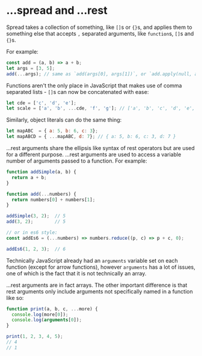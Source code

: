 # ...spread and ...rest

Spread takes a collection of something, like `[]`s or `{}`s, and applies them to
something else that accepts `,` separated arguments, like `function`s, `[]`s
and `{}`s.

For example:

```js
const add = (a, b) => a + b;
let args = [3, 5];
add(...args); // same as `add(args[0], args[1])`, or `add.apply(null, args)`
```

Functions aren't the only place in JavaScript that makes use of comma separated
lists - `[]`s can now be concatenated with ease:

```js
let cde = ['c', 'd', 'e'];
let scale = ['a', 'b', ...cde, 'f', 'g']; // ['a', 'b', 'c', 'd', 'e', 'f', 'g']
```

Similarly, object literals can do the same thing:

```js
let mapABC  = { a: 5, b: 6, c: 3};
let mapABCD = { ...mapABC, d: 7}; // { a: 5, b: 6, c: 3, d: 7 }
```

...rest arguments share the ellipsis like syntax of rest operators but are used
for a different purpose.  ...rest arguments are used to access a variable number
of arguments passed to a function. For example:

```js
function addSimple(a, b) {
  return a + b;
}

function add(...numbers) {
  return numbers[0] + numbers[1];
}

addSimple(3, 2);  // 5
add(3, 2);        // 5

// or in es6 style:
const addEs6 = (...numbers) => numbers.reduce((p, c) => p + c, 0);

addEs6(1, 2, 3);  // 6
```

Technically JavaScript already had an `arguments` variable set on each function
(except for arrow functions), however `arguments` has a lot of issues, one of
which is the fact that it is not technically an array.

...rest arguments are in fact arrays. The other important difference is that
rest arguments only include arguments not specifically named in a function
like so:

```js
function print(a, b, c, ...more) {
  console.log(more[0]);
  console.log(arguments[0]);
}

print(1, 2, 3, 4, 5);
// 4
// 1

```
